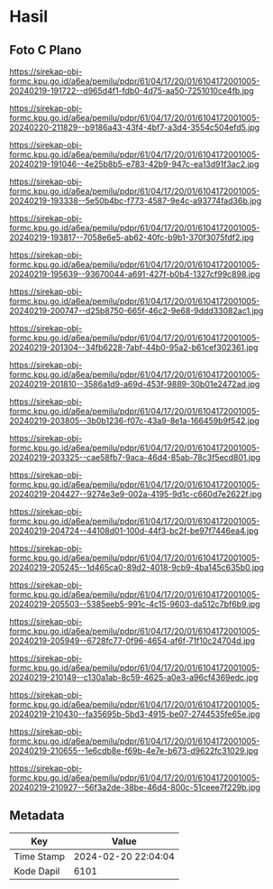# Hasil

## Foto C Plano

https://sirekap-obj-formc.kpu.go.id/a6ea/pemilu/pdpr/61/04/17/20/01/6104172001005-20240219-191722--d965d4f1-fdb0-4d75-aa50-7251010ce4fb.jpg

https://sirekap-obj-formc.kpu.go.id/a6ea/pemilu/pdpr/61/04/17/20/01/6104172001005-20240220-211829--b9186a43-43f4-4bf7-a3d4-3554c504efd5.jpg

https://sirekap-obj-formc.kpu.go.id/a6ea/pemilu/pdpr/61/04/17/20/01/6104172001005-20240219-191046--4e25b8b5-e783-42b9-947c-ea13d91f3ac2.jpg

https://sirekap-obj-formc.kpu.go.id/a6ea/pemilu/pdpr/61/04/17/20/01/6104172001005-20240219-193338--5e50b4bc-f773-4587-9e4c-a93774fad36b.jpg

https://sirekap-obj-formc.kpu.go.id/a6ea/pemilu/pdpr/61/04/17/20/01/6104172001005-20240219-193817--7058e6e5-ab62-40fc-b9b1-370f3075fdf2.jpg

https://sirekap-obj-formc.kpu.go.id/a6ea/pemilu/pdpr/61/04/17/20/01/6104172001005-20240219-195639--93670044-a691-427f-b0b4-1327cf99c898.jpg

https://sirekap-obj-formc.kpu.go.id/a6ea/pemilu/pdpr/61/04/17/20/01/6104172001005-20240219-200747--d25b8750-665f-46c2-9e68-9ddd33082ac1.jpg

https://sirekap-obj-formc.kpu.go.id/a6ea/pemilu/pdpr/61/04/17/20/01/6104172001005-20240219-201304--34fb6228-7abf-44b0-95a2-b61cef302361.jpg

https://sirekap-obj-formc.kpu.go.id/a6ea/pemilu/pdpr/61/04/17/20/01/6104172001005-20240219-201810--3586a1d9-a69d-453f-9889-30b01e2472ad.jpg

https://sirekap-obj-formc.kpu.go.id/a6ea/pemilu/pdpr/61/04/17/20/01/6104172001005-20240219-203805--3b0b1236-f07c-43a9-8e1a-166459b9f542.jpg

https://sirekap-obj-formc.kpu.go.id/a6ea/pemilu/pdpr/61/04/17/20/01/6104172001005-20240219-203325--cae58fb7-9aca-46d4-85ab-78c3f5ecd801.jpg

https://sirekap-obj-formc.kpu.go.id/a6ea/pemilu/pdpr/61/04/17/20/01/6104172001005-20240219-204427--9274e3e9-002a-4195-9d1c-c660d7e2622f.jpg

https://sirekap-obj-formc.kpu.go.id/a6ea/pemilu/pdpr/61/04/17/20/01/6104172001005-20240219-204724--44108d01-100d-44f3-bc2f-be97f7446ea4.jpg

https://sirekap-obj-formc.kpu.go.id/a6ea/pemilu/pdpr/61/04/17/20/01/6104172001005-20240219-205245--1d465ca0-89d2-4018-9cb9-4ba145c635b0.jpg

https://sirekap-obj-formc.kpu.go.id/a6ea/pemilu/pdpr/61/04/17/20/01/6104172001005-20240219-205503--5385eeb5-991c-4c15-9603-da512c7bf6b9.jpg

https://sirekap-obj-formc.kpu.go.id/a6ea/pemilu/pdpr/61/04/17/20/01/6104172001005-20240219-205949--6728fc77-0f96-4654-af6f-71f10c24704d.jpg

https://sirekap-obj-formc.kpu.go.id/a6ea/pemilu/pdpr/61/04/17/20/01/6104172001005-20240219-210149--c130a1ab-8c59-4625-a0e3-a96cf4369edc.jpg

https://sirekap-obj-formc.kpu.go.id/a6ea/pemilu/pdpr/61/04/17/20/01/6104172001005-20240219-210430--fa35695b-5bd3-4915-be07-2744535fe65e.jpg

https://sirekap-obj-formc.kpu.go.id/a6ea/pemilu/pdpr/61/04/17/20/01/6104172001005-20240219-210655--1e6cdb8e-f69b-4e7e-b673-d9622fc31029.jpg

https://sirekap-obj-formc.kpu.go.id/a6ea/pemilu/pdpr/61/04/17/20/01/6104172001005-20240219-210927--56f3a2de-38be-46d4-800c-51ceee7f229b.jpg


## Metadata

| Key        | Value               |
| ---------- | ------------------- |
| Time Stamp | 2024-02-20 22:04:04 |
| Kode Dapil | 6101                |



